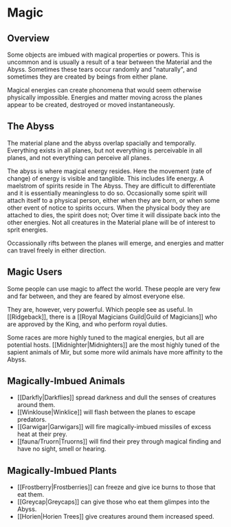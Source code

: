 # Magic

## Overview
Some objects are imbued with magical properties or powers. This is uncommon and is usually a result of a tear between the Material and the Abyss. Sometimes these tears occur randomly and "naturally", and sometimes they are created by beings from either plane.

Magical energies can create phonomena that would seem otherwise physically impossible. Energies and matter moving across the planes appear to be created, destroyed or moved instantaneously.

## The Abyss
The material plane and the abyss overlap spacially and temporally. Everything exists in all planes, but not everything is perceivable in all planes, and not everything can perceive all planes.

The abyss is where magical energy resides. Here the movement (rate of change) of energy is visible and tanglible. This includes life energy. A maelstrom of spirits reside in The Abyss. They are difficult to differentiate and it is essentially meaningless to do so.
Occasionally some spirit will attach itself to a physical person, either when they are born, or when some other event of notice to spirits occurs. When the physical body they are attached to dies, the spirit does not; Over time it will dissipate back into the other energies. Not all creatures in the Material plane will be of interest to sprit energies.

Occassionally rifts between the planes will emerge, and energies and matter can travel freely in either direction.

## Magic Users
Some people can use magic to affect the world. These people are very few and far between, and they are feared by almost everyone else.

They are, however, very powerful. Which people see as useful. In [[Ridgeback]], there is a [[Royal Magicians Guild|Guild of Magicians]] who are approved by the King, and who perform royal duties.

Some races are more highly tuned to the magical energies, but all are potential hosts. 
[[Midnighter|Midnighters]] are the most highly tuned of the sapient animals of Mir, but some more wild animals have more affinity to the Abyss.

## Magically-Imbued Animals
 - [[Darkfly|Darkflies]] spread darkness and dull the senses of creatures around them.
 - [[Winklouse|Winklice]] will flash between the planes to escape predators.
 - [[Garwigar|Garwigars]] will fire magically-imbued missiles of excess heat at their prey.
 - [[fauna/Truorn|Truorns]] will find their prey through magical finding and have no sight, smell or hearing.

## Magically-Imbued Plants
 - [[Frostberry|Frostberries]] can freeze and give ice burns to those that eat them.
 - [[Greycap|Greycaps]] can give those who eat them glimpes into the Abyss.
 - [[Horien|Horien Trees]] give creatures around them increased speed.